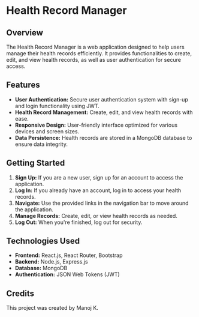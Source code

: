 # Health Record Manager

## Overview

The Health Record Manager is a web application designed to help users manage their health records efficiently. It provides functionalities to create, edit, and view health records, as well as user authentication for secure access.

## Features

- **User Authentication:** Secure user authentication system with sign-up and login functionality using JWT.
- **Health Record Management:** Create, edit, and view health records with ease.
- **Responsive Design:** User-friendly interface optimized for various devices and screen sizes.
- **Data Persistence:** Health records are stored in a MongoDB database to ensure data integrity.

## Getting Started

1. **Sign Up:** If you are a new user, sign up for an account to access the application.
2. **Log In:** If you already have an account, log in to access your health records.
3. **Navigate:** Use the provided links in the navigation bar to move around the application.
4. **Manage Records:** Create, edit, or view health records as needed.
5. **Log Out:** When you're finished, log out for security.

## Technologies Used

- **Frontend:** React.js, React Router, Bootstrap
- **Backend:** Node.js, Express.js
- **Database:** MongoDB
- **Authentication:** JSON Web Tokens (JWT)

## Credits

This project was created by Manoj K.



